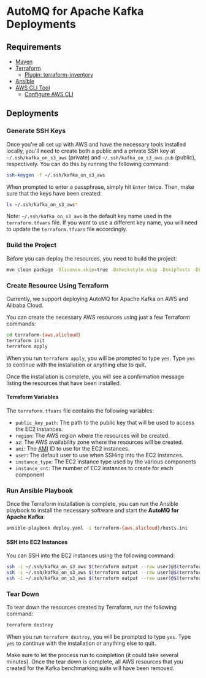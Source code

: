 # AutoMQ for Apache Kafka Deployments

## Requirements

- [Maven](https://maven.apache.org/install.html)
- [Terraform](https://www.terraform.io/downloads.html)
  - [Plugin: terraform-inventory](https://github.com/adammck/terraform-inventory)
- [Ansible](https://docs.ansible.com/ansible/latest/installation_guide/intro_installation.html)
- [AWS CLI Tool](https://docs.aws.amazon.com/cli/latest/userguide/getting-started-install.html)
  - [Configure AWS CLI](https://docs.aws.amazon.com/cli/latest/userguide/getting-started-quickstart.html)

## Deployments

### Generate SSH Keys

Once you're all set up with AWS and have the necessary tools installed locally, you'll need to create both a public and a private SSH key at `~/.ssh/kafka_on_s3_aws` (private) and `~/.ssh/kafka_on_s3_aws.pub` (public), respectively. You can do this by running the following command:

```bash
ssh-keygen -f ~/.ssh/kafka_on_s3_aws
```

When prompted to enter a passphrase, simply hit `Enter` twice. Then, make sure that the keys have been created:

```bash
ls ~/.ssh/kafka_on_s3_aws*
```

Note: `~/.ssh/kafka_on_s3_aws` is the default key name used in the `terraform.tfvars` file. If you want to use a different key name, you will need to update the `terraform.tfvars` file accordingly.

### Build the Project

Before you can deploy the resources, you need to build the project:

```bash
mvn clean package -Dlicense.skip=true -Dcheckstyle.skip -DskipTests -Dspotless.check.skip
```

### Create Resource Using Terraform

Currently, we support deploying AutoMQ for Apache Kafka on AWS and Alibaba Cloud.

You can create the necessary AWS resources using just a few Terraform commands:

```bash
cd terraform-{aws,alicloud}
terraform init
terraform apply
```

When you run `terraform apply`, you will be prompted to type `yes`. Type `yes` to continue with the installation or anything else to quit.

Once the installation is complete, you will see a confirmation message listing the resources that have been installed.

#### Terraform Variables

The `terraform.tfvars` file contains the following variables:

- `public_key_path`: The path to the public key that will be used to access the EC2 instances.
- `region`: The AWS region where the resources will be created.
- `az`: The AWS availability zone where the resources will be created.
- `ami`: The [AMI](https://docs.aws.amazon.com/AWSEC2/latest/UserGuide/AMIs.html) ID to use for the EC2 instances.
- `user`: The default user to use when SSHing into the EC2 instances.
- `instance_type`: The EC2 instance type used by the various components
- `instance_cnt`: The number of EC2 instances to create for each component

### Run Ansible Playbook

Once the Terraform installation is complete, you can run the Ansible playbook to install the necessary software and start the **AutoMQ for Apache Kafka**:

```bash
ansible-playbook deploy.yaml -i terraform-{aws,alicloud}/hosts.ini
```

#### SSH into EC2 Instances

You can SSH into the EC2 instances using the following command:

```bash
ssh -i ~/.ssh/kafka_on_s3_aws $(terraform output --raw user)@$(terraform output --raw server_ssh_host)
ssh -i ~/.ssh/kafka_on_s3_aws $(terraform output --raw user)@$(terraform output --raw broker_ssh_host)
ssh -i ~/.ssh/kafka_on_s3_aws $(terraform output --raw user)@$(terraform output --raw client_ssh_host)
```

### Tear Down

To tear down the resources created by Terraform, run the following command:

```bash
terraform destroy
```

When you run `terraform destroy`, you will be prompted to type `yes`. Type `yes` to continue with the installation or anything else to quit.

Make sure to let the process run to completion (it could take several minutes). Once the tear down is complete, all AWS resources that you created for the Kafka benchmarking suite will have been removed.
